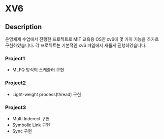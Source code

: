 # XV6

## Description
운영체제 수업에서 진행한 프로젝트로 MIT 교육용 OS인 xv6에 몇 가지 기능을 추가로 구현하였습니다. 각 프로젝트는 기본적인 xv6 파일에서 새롭게 진행하였습니다.

### Project1
* MLFQ 방식의 스케줄러 구현
### Project2
* Light-weight process(thread) 구현
### Project3
* Multi Inderect 구현
* Symbolic Link 구현
* Sync 구현
